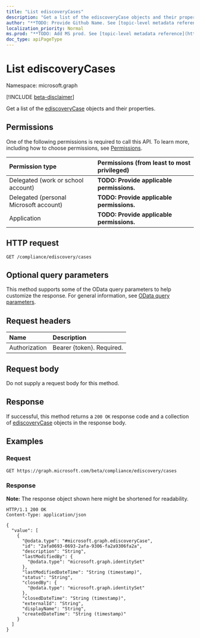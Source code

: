 ```yaml
---
title: "List ediscoveryCases"
description: "Get a list of the ediscoveryCase objects and their properties."
author: "**TODO: Provide Github Name. See [topic-level metadata reference](https://msgo.azurewebsites.net/add/document/guidelines/metadata.html#topic-level-metadata)**"
localization_priority: Normal
ms.prod: "**TODO: Add MS prod. See [topic-level metadata reference](https://msgo.azurewebsites.net/add/document/guidelines/metadata.html#topic-level-metadata)**"
doc_type: apiPageType
---
```


# List ediscoveryCases
Namespace: microsoft.graph

[!INCLUDE [beta-disclaimer](../../includes/beta-disclaimer.md)]

Get a list of the [ediscoveryCase](../resources/ediscoverycase.md) objects and their properties.

## Permissions
One of the following permissions is required to call this API. To learn more, including how to choose permissions, see [Permissions](/graph/permissions-reference).

|Permission type|Permissions (from least to most privileged)|
|:---|:---|
|Delegated (work or school account)|**TODO: Provide applicable permissions.**|
|Delegated (personal Microsoft account)|**TODO: Provide applicable permissions.**|
|Application|**TODO: Provide applicable permissions.**|

## HTTP request

<!-- {
  "blockType": "ignored"
}
-->
``` http
GET /compliance/ediscovery/cases
```

## Optional query parameters
This method supports some of the OData query parameters to help customize the response. For general information, see [OData query parameters](/graph/query-parameters).

## Request headers
|Name|Description|
|:---|:---|
|Authorization|Bearer {token}. Required.|

## Request body
Do not supply a request body for this method.

## Response

If successful, this method returns a `200 OK` response code and a collection of [ediscoveryCase](../resources/ediscoverycase.md) objects in the response body.

## Examples

### Request
<!-- {
  "blockType": "request",
  "name": "list_ediscoverycase"
}
-->
``` http
GET https://graph.microsoft.com/beta/compliance/ediscovery/cases
```


### Response
**Note:** The response object shown here might be shortened for readability.
<!-- {
  "blockType": "response",
  "truncated": true,
  "@odata.type": "Collection(microsoft.graph.ediscoveryCase)"
}
-->
``` http
HTTP/1.1 200 OK
Content-Type: application/json

{
  "value": [
    {
      "@odata.type": "#microsoft.graph.ediscoveryCase",
      "id": "2afa0693-0693-2afa-9306-fa2a9306fa2a",
      "description": "String",
      "lastModifiedBy": {
        "@odata.type": "microsoft.graph.identitySet"
      },
      "lastModifiedDateTime": "String (timestamp)",
      "status": "String",
      "closedBy": {
        "@odata.type": "microsoft.graph.identitySet"
      },
      "closedDateTime": "String (timestamp)",
      "externalId": "String",
      "displayName": "String",
      "createdDateTime": "String (timestamp)"
    }
  ]
}
```

